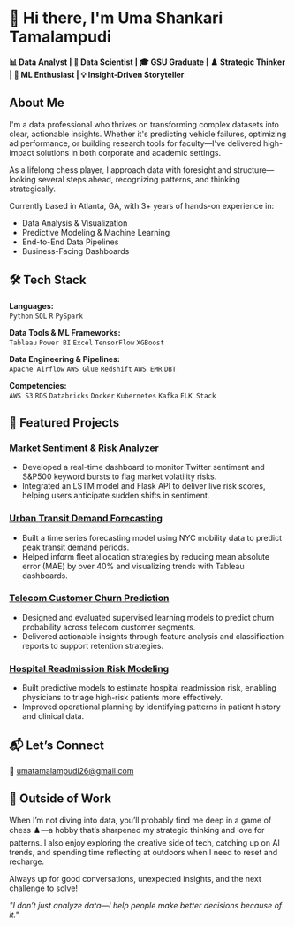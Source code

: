 # 👋 Hi there, I'm Uma Shankari Tamalampudi

**📊 Data Analyst | 🧠 Data Scientist | 🎓 GSU Graduate | ♟️ Strategic Thinker | 🤖 ML Enthusiast | 💡 Insight-Driven Storyteller**

## About Me

I'm a data professional who thrives on transforming complex datasets into clear, actionable insights. Whether it's predicting vehicle failures, optimizing ad performance, or building research tools for faculty—I've delivered high-impact solutions in both corporate and academic settings.

As a lifelong chess player, I approach data with foresight and structure—looking several steps ahead, recognizing patterns, and thinking strategically.

Currently based in Atlanta, GA, with 3+ years of hands-on experience in:
- Data Analysis & Visualization
- Predictive Modeling & Machine Learning
- End-to-End Data Pipelines
- Business-Facing Dashboards

## 🛠 Tech Stack

**Languages:**  
`Python` `SQL` `R` `PySpark`  

**Data Tools & ML Frameworks:**  
`Tableau` `Power BI` `Excel` `TensorFlow` `XGBoost`  

**Data Engineering & Pipelines:**  
`Apache Airflow` `AWS Glue` `Redshift` `AWS EMR` `DBT`  

**Competencies:**  
`AWS S3` `RDS` `Databricks` `Docker` `Kubernetes` `Kafka` `ELK Stack`


## 💼 Featured Projects

### [Market Sentiment & Risk Analyzer](#)
- Developed a real-time dashboard to monitor Twitter sentiment and S&P500 keyword bursts to flag market volatility risks.
- Integrated an LSTM model and Flask API to deliver live risk scores, helping users anticipate sudden shifts in sentiment.

### [Urban Transit Demand Forecasting](#)
- Built a time series forecasting model using NYC mobility data to predict peak transit demand periods.
- Helped inform fleet allocation strategies by reducing mean absolute error (MAE) by over 40% and visualizing trends with Tableau dashboards.

### [Telecom Customer Churn Prediction](https://github.com/umatamalampudi2218/Telecom-Customer-Churn-Prediction-using-Machine-Learning)
- Designed and evaluated supervised learning models to predict churn probability across telecom customer segments.
- Delivered actionable insights through feature analysis and classification reports to support retention strategies.

### [Hospital Readmission Risk Modeling](#)
- Built predictive models to estimate hospital readmission risk, enabling physicians to triage high-risk patients more effectively.
- Improved operational planning by identifying patterns in patient history and clinical data.


## 📬 Let’s Connect
📧 umatamalampudi26@gmail.com  

## 🧩 Outside of Work

When I’m not diving into data, you’ll probably find me deep in a game of chess ♟️—a hobby that’s sharpened my strategic thinking and love for patterns. I also enjoy exploring the creative side of tech, catching up on AI trends, and spending time reflecting at outdoors when I need to reset and recharge.

Always up for good conversations, unexpected insights, and the next challenge to solve!

_"I don’t just analyze data—I help people make better decisions because of it."_  
